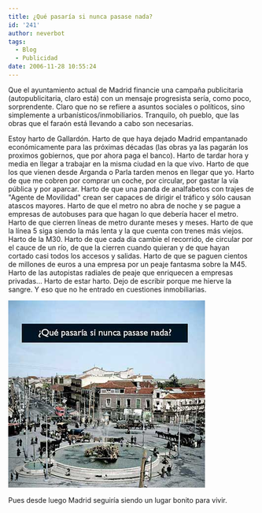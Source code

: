 ```yaml
---
title: ¿Qué pasaría si nunca pasase nada?
id: '241'
author: neverbot
tags:
  - Blog
  - Publicidad
date: 2006-11-28 10:55:24
---
```


Que el ayuntamiento actual de Madrid financie una campaña publicitaria (autopublicitaria, claro está) con un mensaje progresista sería, como poco, sorprendente. Claro que no se refiere a asuntos sociales o políticos, sino simplemente a urbanísticos/inmobiliarios. Tranquilo, oh pueblo, que las obras que el faraón está llevando a cabo son necesarias.

Estoy harto de Gallardón. Harto de que haya dejado Madrid empantanado económicamente para las próximas décadas (las obras ya las pagarán los proximos gobiernos, que por ahora paga el banco). Harto de tardar hora y media en llegar a trabajar en la misma ciudad en la que vivo. Harto de que los que vienen desde Arganda o Parla tarden menos en llegar que yo. Harto de que me cobren por comprar un coche, por circular, por gastar la vía pública y por aparcar. Harto de que una panda de analfabetos con trajes de "Agente de Movilidad" crean ser capaces de dirigir el tráfico y sólo causan atascos mayores. Harto de que el metro no abra de noche y se pague a empresas de autobuses para que hagan lo que debería hacer el metro. Harto de que cierren líneas de metro durante meses y meses. Harto de que la línea 5 siga siendo la más lenta y la que cuenta con trenes más viejos. Harto de la M30. Harto de que cada día cambie el recorrido, de circular por el cauce de un río, de que la cierren cuando quieran y de que hayan cortado casi todos los accesos y salidas. Harto de que se paguen cientos de millones de euros a una empresa por un peaje fantasma sobre la M45. Harto de las autopistas radiales de peaje que enriquecen a empresas privadas... Harto de estar harto. Dejo de escribir porque me hierve la sangre. Y eso que no he entrado en cuestiones inmobiliarias.

![Cuatro Caminos](./que-pasaria-si-nunca-pasase-nada/CuatroCaminos.jpg "Cuatro Caminos")

Pues desde luego Madrid seguiría siendo un lugar bonito para vivir.